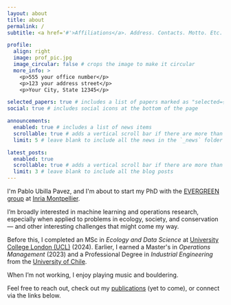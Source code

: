 ```yaml
---
layout: about
title: about
permalink: /
subtitle: <a href='#'>Affiliations</a>. Address. Contacts. Motto. Etc.

profile:
  align: right
  image: prof_pic.jpg
  image_circular: false # crops the image to make it circular
  more_info: >
    <p>555 your office number</p>
    <p>123 your address street</p>
    <p>Your City, State 12345</p>

selected_papers: true # includes a list of papers marked as "selected={true}"
social: true # includes social icons at the bottom of the page

announcements:
  enabled: true # includes a list of news items
  scrollable: true # adds a vertical scroll bar if there are more than 3 news items
  limit: 5 # leave blank to include all the news in the `_news` folder

latest_posts:
  enabled: true
  scrollable: true # adds a vertical scroll bar if there are more than 3 new posts items
  limit: 3 # leave blank to include all the blog posts
---
```


I'm Pablo Ubilla Pavez, and I'm about to start my PhD with the
[EVERGREEN group](https://team.inria.fr/evergreen/) at
[Inria Montpellier](https://www.inria.fr/en/centre-inria-montpellier).

I’m broadly interested in machine learning and operations research, especially
when applied to problems in ecology, society, and conservation — and other
interesting challenges that might come my way.

Before this, I completed an MSc in _Ecology and Data Science_ at
[University College London (UCL)](https://www.ucl.ac.uk) (2024). Earlier, I
earned a Master's in _Operations Management_ (2023) and a Professional Degree in
_Industrial Engineering_ from the [University of Chile](https://www.uchile.cl).

When I’m not working, I enjoy playing music and bouldering.

Feel free to reach out, check out my [publications](/publications/) (yet to
come), or connect via the links below.

